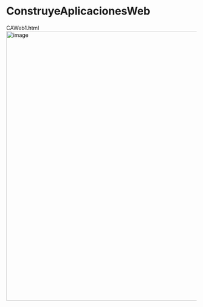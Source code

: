 # ConstruyeAplicacionesWeb

CAWeb1.html <br>
<img width="571" height="714" alt="image" src="https://github.com/user-attachments/assets/8002323b-68e3-4543-8bbb-7d7283a1437a" />
